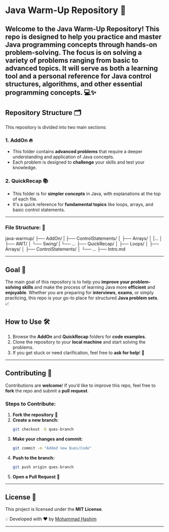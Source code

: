 # Java Warm-Up Repository 🚀

Welcome to the **Java Warm-Up Repository**! This repo is designed to help you practice and master **Java programming** concepts through hands-on problem-solving. The focus is on solving a variety of problems ranging from **basic** to **advanced** topics. It will serve as both a learning tool and a personal reference for **Java control structures**, **algorithms**, and other essential programming concepts. 💻✨
 ---
## Repository Structure 🗂️

This repository is divided into two main sections:

### 1. **AddOn** 🔥
- This folder contains **advanced problems** that require a deeper understanding and application of Java concepts.
- Each problem is designed to **challenge** your skills and test your knowledge.

### 2. **QuickRecap** 📚
- This folder is for **simpler concepts** in Java, with explanations at the top of each file.
- It's a quick reference for **fundamental topics** like loops, arrays, and basic control statements.
---
### File Structure: 📂


java-warmup/
├── AddOn/
| ├── ControlStatements/ 
│ ├── Arrays/
│ |...
│ ├── AWT/
│ └── Swing/
| └── ...
├── QuickRecap/
│ ├── Loops/
│ ├── Arrays/
│ ├── ControlStatements/
│ └── ...
├── Intro.md


---

## Goal 🎯
The main goal of this repository is to help you **improve your problem-solving skills** and make the process of learning Java more **efficient** and **enjoyable**. Whether you are preparing for **interviews**, **exams**, or simply practicing, this repo is your go-to place for structured **Java problem sets**. 📈

## How to Use 🛠️
1. Browse the **AddOn** and **QuickRecap** folders for **code examples**.
2. Clone the repository to your **local machine** and start solving the problems.
3. If you get stuck or need clarification, feel free to **ask for help**! 🤔

---

## **Contributing** 🤝
Contributions are **welcome**! If you’d like to improve this repo, feel free to **fork** the repo and submit a **pull request**. 

### **Steps to Contribute:**

1. **Fork the repository** 🍴
2. **Create a new branch:**
    ```bash
    git checkout -b ques-branch
    ```
3. **Make your changes and commit:**
    ```bash
    git commit -m "Added new Ques/Code"
    ```
4. **Push to the branch:**
    ```bash
    git push origin ques-branch
    ```
5. **Open a Pull Request** 🔄

---

## **License** 📜
This project is licensed under the **MIT License**.

💡 Developed with ❤️ by [Mohammad Hashim](https://github.com/mohammadhashim135/Java-WarmUp)

---

